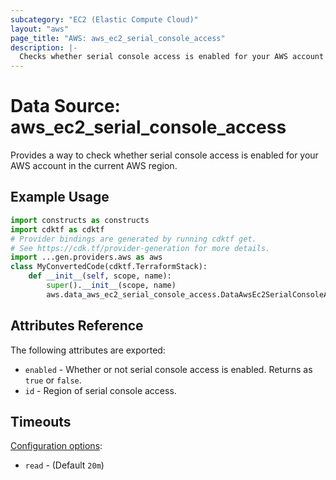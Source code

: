 ```yaml
---
subcategory: "EC2 (Elastic Compute Cloud)"
layout: "aws"
page_title: "AWS: aws_ec2_serial_console_access"
description: |-
  Checks whether serial console access is enabled for your AWS account in the current AWS region.
---
```


# Data Source: aws_ec2_serial_console_access

Provides a way to check whether serial console access is enabled for your AWS account in the current AWS region.

## Example Usage

```python
import constructs as constructs
import cdktf as cdktf
# Provider bindings are generated by running cdktf get.
# See https://cdk.tf/provider-generation for more details.
import ...gen.providers.aws as aws
class MyConvertedCode(cdktf.TerraformStack):
    def __init__(self, scope, name):
        super().__init__(scope, name)
        aws.data_aws_ec2_serial_console_access.DataAwsEc2SerialConsoleAccess(self, "current")
```

## Attributes Reference

The following attributes are exported:

* `enabled` - Whether or not serial console access is enabled. Returns as `true` or `false`.
* `id` - Region of serial console access.

## Timeouts

[Configuration options](https://developer.hashicorp.com/terraform/language/resources/syntax#operation-timeouts):

- `read` - (Default `20m`)

<!-- cache-key: cdktf-0.17.0-pre.15 input-fd8b4f696d0f003aee2404884112394191a210b2ad4bf6aac54e22a791bee4ed -->